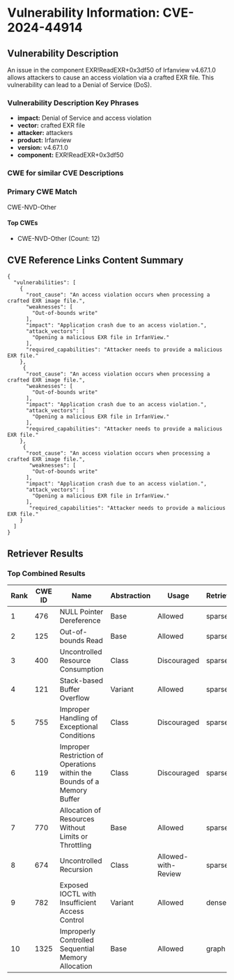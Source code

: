 # Vulnerability Information: CVE-2024-44914

## Vulnerability Description
An issue in the component EXR!ReadEXR+0x3df50 of Irfanview v4.67.1.0 allows attackers to cause an access violation via a crafted EXR file. This vulnerability can lead to a Denial of Service (DoS).

### Vulnerability Description Key Phrases
- **impact:** Denial of Service and access violation
- **vector:** crafted EXR file
- **attacker:** attackers
- **product:** Irfanview
- **version:** v4.67.1.0
- **component:** EXR!ReadEXR+0x3df50

### CWE for similar CVE Descriptions
### Primary CWE Match
CWE-NVD-Other

#### Top CWEs
- CWE-NVD-Other (Count: 12)

## CVE Reference Links Content Summary
```
{
  "vulnerabilities": [
    {
      "root_cause": "An access violation occurs when processing a crafted EXR image file.",
      "weaknesses": [
        "Out-of-bounds write"
      ],
      "impact": "Application crash due to an access violation.",
      "attack_vectors": [
        "Opening a malicious EXR file in IrfanView."
      ],
      "required_capabilities": "Attacker needs to provide a malicious EXR file."
    },
     {
      "root_cause": "An access violation occurs when processing a crafted EXR image file.",
      "weaknesses": [
        "Out-of-bounds write"
      ],
      "impact": "Application crash due to an access violation.",
      "attack_vectors": [
        "Opening a malicious EXR file in IrfanView."
      ],
      "required_capabilities": "Attacker needs to provide a malicious EXR file."
    },
     {
      "root_cause": "An access violation occurs when processing a crafted EXR image file.",
       "weaknesses": [
        "Out-of-bounds write"
      ],
      "impact": "Application crash due to an access violation.",
      "attack_vectors": [
        "Opening a malicious EXR file in IrfanView."
      ],
       "required_capabilities": "Attacker needs to provide a malicious EXR file."
    }
  ]
}
```

## Retriever Results

### Top Combined Results

| Rank | CWE ID | Name | Abstraction | Usage  | Retrievers | Individual Scores |
|------|--------|------|-------------|-------|------------|-------------------|
| 1 | 476 | NULL Pointer Dereference | Base | Allowed | sparse | 0.070 |
| 2 | 125 | Out-of-bounds Read | Base | Allowed | sparse | 0.068 |
| 3 | 400 | Uncontrolled Resource Consumption | Class | Discouraged | sparse | 0.067 |
| 4 | 121 | Stack-based Buffer Overflow | Variant | Allowed | sparse | 0.066 |
| 5 | 755 | Improper Handling of Exceptional Conditions | Class | Discouraged | sparse | 0.066 |
| 6 | 119 | Improper Restriction of Operations within the Bounds of a Memory Buffer | Class | Discouraged | sparse | 0.066 |
| 7 | 770 | Allocation of Resources Without Limits or Throttling | Base | Allowed | sparse | 0.066 |
| 8 | 674 | Uncontrolled Recursion | Class | Allowed-with-Review | sparse | 0.066 |
| 9 | 782 | Exposed IOCTL with Insufficient Access Control | Variant | Allowed | dense | 0.535 |
| 10 | 1325 | Improperly Controlled Sequential Memory Allocation | Base | Allowed | graph | 0.003 |

